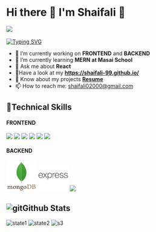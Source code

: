 <div style={align:"center"}>
<h1 style={textAlign:"center"}>Hi there 👋 I'm Shaifali 👩</h1>

<div margin="auto">
<img src="https://img.freepik.com/free-vector/young-tiny-girl-sitting-coding-via-laptop-computer-programmer-code-flat-vector-illustration-it-digital-technology_74855-8751.jpg?size=1026&ext=jpg&ga=GA1.2.1323011461.1676294460&semt=ais"/>
  </div>
  
<a href="https://git.io/typing-svg"><img src="https://readme-typing-svg.demolab.com?font=Fira+Code&weight=700&size=18&pause=999&width=435&lines=Hello+!+My+Name+is+Shaifali.;I+am+a+Full+Stack+Web+Developer.;+Looking+to+start+the+career+as+an+entry-level+software+engineer.;Proficient+in+MERN+Stack+Developing." alt="Typing SVG" /></a>

<!-- <div id="header" align="center">
  <img src="https://media1.giphy.com/media/26n7b7PjSOZJwVCmY/giphy.webp?cid=ecf05e4728f9ysbeeszug7wzirde5hz36pr3vx32pg62wp11&rid=giphy.webp&ct=g"/>
</div> -->


- 🔭 I’m currently working on **FRONTEND** and **BACKEND**
- 🌱 I’m currently learning **MERN at Masai School**
- 💬 Ask me about **React**
- 🥇Have a look at my **<a href="https://shaifali-99.github.io/">https://shaifali-99.github.io/</a>**
- 📄 Know about my projects **<a href="https://drive.google.com/file/d/1m-5h1Is4mNkilVLdVOFL7cg8Pegx4CkL/view?usp=share_link">Resume</a>**
- 📫 How to reach me: <a href="https://mail.google.com/mail/u/0/#compose=CllgCJlLWxqnrmcQxQrxWLMQslBnnpCmLCNFTgHLWjkxDTbKbdbvLxMCsPsGvMKQJTcZTDMFFVV">shaifali02000@gmail.com</a>

<h2>📜Technical Skills</h2>
<div>
  <h4>FRONTEND</h4>
  <img src="https://media1.giphy.com/media/SvFocn0wNMx0iv2rYz/200w.webp?cid=ecf05e470vjhp7omsv23mp4awxaxtpy0hidsrueqzef9coaz&rid=200w.webp&ct=g" width="80px" />
  <img src="https://img.freepik.com/free-icon/css_318-674222.jpg?size=338&ext=jpg&ga=GA1.1.1323011461.1676294460&semt=ais" width="80px"/>
  <img src="https://img.freepik.com/free-icon/html-5_318-698168.jpg?size=338&ext=jpg&ga=GA1.1.1323011461.1676294460&semt=ais" width="80px"/>
  <img src="https://cdn.icon-icons.com/icons2/2415/PNG/512/typescript_original_logo_icon_146317.png" width="80px"/>
  <img src="https://img.icons8.com/color/1x/redux.png" width="80px"/>
  <img src="https://img.icons8.com/officel/1x/react.png" width="80px"/>
   <h4>BACKEND</h4>
  <img src="https://raw.githubusercontent.com/devicons/devicon/master/icons/mongodb/mongodb-original-wordmark.svg" width="80px"/>
   <img src="https://raw.githubusercontent.com/devicons/devicon/master/icons/express/express-original-wordmark.svg" width="80px"/>
  <img src="https://img.icons8.com/color/1x/nodejs.png" width="80px"/>
  
 </div>

<h2><img src="https://cliply.co/wp-content/uploads/2020/04/422004440_CHECKMARK_3D_ICON_400px.gif" alt="git" width="3%"/>Github Stats</h2>
 <img src="https://github-readme-streak-stats.herokuapp.com?user=shaifali-99&border_radius=10.6" alt="state1" id="github-streak-stats"/>
            <img id="github-stats-card" src="https://github-readme-stats.vercel.app/api?username=shaifali-99" alt="state2"/>
            <img src="https://github-readme-stats.vercel.app/api/top-langs/?username=shaifali-99&layout=compact" id="github-top-langs" alt="s3"/>
  </div>
